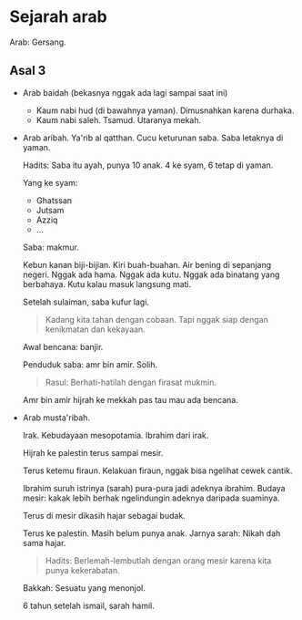 # Sejarah arab

Arab: Gersang.

## Asal 3

- Arab baidah (bekasnya nggak ada lagi sampai saat ini)

  - Kaum nabi hud (di bawahnya yaman). Dimusnahkan karena durhaka.
  - Kaum nabi saleh. Tsamud. Utaranya mekah.
  
- Arab aribah. Ya'rib al qatthan. Cucu keturunan saba. Saba letaknya di yaman.

  Hadits: Saba itu ayah, punya 10 anak. 4 ke syam, 6 tetap di yaman.
  
  Yang ke syam:
  
  - Ghatssan
  - Jutsam
  - Azziq
  - ...
  
  Saba: makmur.

  Kebun kanan biji-bijian. Kiri buah-buahan. Air bening di sepanjang negeri. Nggak ada hama. Nggak ada kutu. Nggak ada binatang yang berbahaya. Kutu kalau masuk langsung mati.
  
  Setelah sulaiman, saba kufur lagi.
  
  > Kadang kita tahan dengan cobaan. Tapi nggak siap dengan kenikmatan dan kekayaan.
  
  Awal bencana: banjir.
  
  Penduduk saba: amr bin amir. Solih.
  
  > Rasul: Berhati-hatilah dengan firasat mukmin.
  
  Amr bin amir hijrah ke mekkah pas tau mau ada bencana.
  
- Arab musta'ribah.

  Irak. Kebudayaan mesopotamia. Ibrahim dari irak. 
  
  Hijrah ke palestin terus sampai mesir.
  
  Terus ketemu firaun. Kelakuan firaun, nggak bisa ngelihat cewek cantik.
  
  Ibrahim suruh istrinya (sarah) pura-pura jadi adeknya ibrahim. Budaya mesir: kakak lebih berhak ngelindungin adeknya daripada suaminya.
  
  Terus di mesir dikasih hajar sebagai budak.
  
  Terus ke palestin. Masih belum punya anak. Jarnya sarah: Nikah dah sama hajar.
  
  > Hadits: Berlemah-lembutlah dengan orang mesir karena kita punya kekerabatan.
  
  Bakkah: Sesuatu yang menonjol.
  
  6 tahun setelah ismail, sarah hamil.